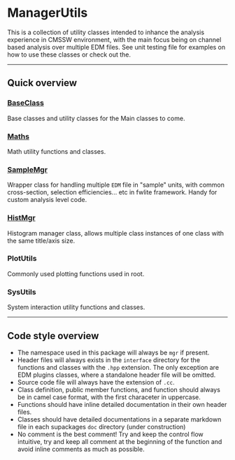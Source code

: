 # ManagerUtils

This is a collection of utility classes intended to inhance the analysis experience in CMSSW environment, with the main focus being on channel based analysis over multiple EDM files. See unit testing file for examples on how to use these classes or check out the.

---

## Quick overview

### [BaseClass](./BaseClass/)
Base classes and utility classes for the Main classes to come.


### [Maths](./Maths/)
Math utility functions and classes.


### [SampleMgr](./SampleMgr/)
Wrapper class for handling multiple `EDM` file in "sample" units, with common cross-section, selection efficiencies... etc  in fwlite framework. Handy for custom analysis level code.


### [HistMgr](./HistMgr/)
Histogram manager class, allows multiple class instances of one class with the same title/axis size.  

### PlotUtils
Commonly used plotting functions used in root.

### SysUtils
System interaction utility functions and classes.

---

## Code style overview

* The namespace used in this package will always be `mgr` if present.
* Header files will always exists in the `interface` directory for the functions and classes with the `.hpp` extension. The only exception are EDM plugins classes, where a standalone header file will be omitted.
* Source code file will always have the extension of `.cc`.
* Class definition, public member functions, and function should always be in camel case format, with the first characeter in uppercase.
* Functions should have inline detailed documentation in their own header files.
* Classes should have detailed documentations in a separate markdown file in each supackages `doc` directory (under construction)
* No comment is the best comment! Try and keep the control flow intuitive, try and keep all comment at the beginning of the function and avoid inline comments as much as possible.
